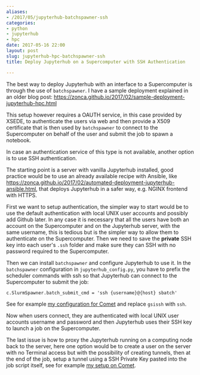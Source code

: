 ```yaml
---
aliases:
- /2017/05/jupyterhub-batchspawner-ssh
categories:
- python
- jupyterhub
- hpc
date: 2017-05-16 22:00
layout: post
slug: jupyterhub-hpc-batchspawner-ssh
title: Deploy Jupyterhub on a Supercomputer with SSH Authentication

---
```


The best way to deploy Jupyterhub with an interface to a Supercomputer is through the use of `batchspawner`. I have a sample deployment explained in an older blog post: <https://zonca.github.io/2017/02/sample-deployment-jupyterhub-hpc.html>

This setup however requires a OAUTH service, in this case provided by XSEDE, to authenticate the users via web and then provide a X509 certificate that is then used by `batchspawner` to
connect to the Supercomputer on behalf of the user and submit the job to spawn a notebook.

In case an authentication service of this type is not available, another option is to use SSH authentication.

The starting point is a server with vanilla Jupyterhub installed, good practice would be to use an already available recipe with Ansible, like <https://zonca.github.io/2017/02/automated-deployment-jupyterhub-ansible.html>, that deploys Jupyterhub in a safer way, e.g. NGINX frontend with HTTPS.

First we want to setup authentication, the simpler way to start would be to use the default authentication with local UNIX user accounts and possibly add Github later.
In any case it is necessary that all the users have both an account on the Supercomputer and on the Jupyterhub server, with the same username, this is tedious but is the simpler way to allow them to authenticate on the Supercomputer.
Then we need to save the **private** SSH key into each user's `.ssh` folder and make sure they can SSH with no password required to the Supercomputer.

Then we can install `batchspawner` and configure Jupyterhub to use it. In the `batchspawner` configuration in `jupyterhub_config.py`, you have to prefix the scheduler commands with ssh so that Jupyterhub can connect to the Supercomputer to submit the job:

    c.SlurmSpawner.batch_submit_cmd = 'ssh {username}@{host} sbatch'
    
See for example [my configuration for Comet](https://github.com/jupyterhub/jupyterhub-deploy-hpc/blob/master/batchspawner-xsedeoauth-sshtunnel-sdsccomet/jupyterhub_config.py#L66) and replace `gsissh` with `ssh`.

Now when users connect, they are authenticated with local UNIX user accounts username and password and then Jupyterhub uses their SSH key to launch a job on the Supercomputer.

The last issue is how to proxy the Jupyterhub running on a computing node back to the server, here one option would be to create a user on the server with no Terminal access but with the possibility of creating tunnels, then at the end of the job, setup a tunnel using a SSH Private Key pasted into the job script itself, see for example [my setup on Comet](https://github.com/jupyterhub/jupyterhub-deploy-hpc/blob/master/batchspawner-xsedeoauth-sshtunnel-sdsccomet/jupyterhub_config.py#L54).

